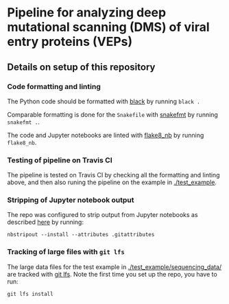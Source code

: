 # Pipeline for analyzing deep mutational scanning (DMS) of viral entry proteins (VEPs)

## Details on setup of this repository

### Code formatting and linting
The Python code should be formatted with [black](https://black.readthedocs.io/) by running `black .`

Comparable formatting is done for the `Snakefile` with [snakefmt](https://github.com/snakemake/snakefmt) by running `snakefmt .`.

The code and Jupyter notebooks are linted with [flake8_nb](https://flake8-nb.readthedocs.io/) by running `flake8_nb`.

### Testing of pipeline on Travis CI
The pipeline is tested on Travis CI by checking all the formatting and linting above, and then also runing the pipeline on the example in [./test_example](test_example).

### Stripping of Jupyter notebook output
The repo was configured to strip output from Jupyter notebooks as described [here](http://mateos.io/blog/jupyter-notebook-in-git/) by running:

    nbstripout --install --attributes .gitattributes

### Tracking of large files with `git lfs`
The large data files for the test example in [./test_example/sequencing_data/](test_example/sequencing_data/) are tracked with [git lfs](http://arfc.github.io/manual/guides/git-lfs).
Note the first time you set up the repo, you have to run:

    git lfs install

